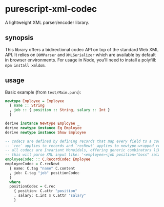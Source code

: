 
# purescript-xml-codec
A lightweight XML parser/encoder library.

## synopsis
This library offers a bidirectional codec API on top of the standard Web XML API.
It relies on `DOMParser` and `XMLSerializer` which are available by default in browser environments.
For usage in Node, you'll need to install a polyfill: `npm install xmldom`.

## usage
Basic example (from `test/Main.purs`):

```purs
newtype Employee = Employee
  { name :: String
  , job :: { position :: String, salary :: Int }
  }

derive instance Newtype Employee _
derive newtype instance Eq Employee
derive newtype instance Show Employee

-- codecs are defined by defining records that map every field to a codec
-- `rec` applies to records and `recNewt` applies to newtype-wrapped records
-- all codecs are Invariant Monoidals, offering generic combinators like `imap` and `fproduct`
-- this will parse XML input like: '<employee><job position="boss" salary="120"/><name>John</name></employee>'
employeeCodec :: C.RecordCodec Employee
employeeCodec = C.recNewt
  { name: C.tag "name" C.content
  , job: C.tag "job" positionCodec
  }
  where
  positionCodec = C.rec
    { position: C.attr "position"
    , salary: C.int $ C.attr "salary"
    }
```
